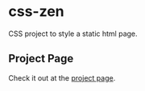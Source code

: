 css-zen
=======

CSS project to style a static html page. 

Project Page
------------
Check it out at the [project page](http://byteflame.org/css-zen).
